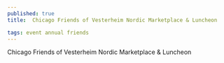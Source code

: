 ```yaml
---
published: true
title:  Chicago Friends of Vesterheim Nordic Marketplace & Luncheon

tags: event annual friends
---
```

Chicago Friends of Vesterheim Nordic Marketplace & Luncheon
